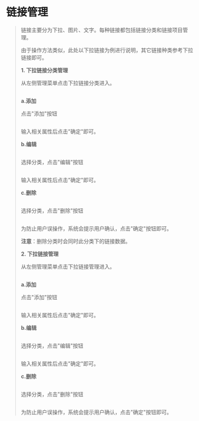 # 链接管理 #
<p>
<blockquote><span>链接主要分为下拉、图片、文字。每种链接都包括链接分类和链接项目管理。</span></p>
<p>
<span>由于操作方法类似，此处以下拉链接为例进行说明，其它链接种类参考下拉链接即可。</span></p>
<p>
<b><span><span>1.<span>  </span></span></span></b><b><span>下拉链接分类管理</span></b></p>
<p>
<span>从左侧管理菜单点击下拉链接分类进入。</span></p>
<p>
<span><span><span><a href='http://static.oschina.net/uploads/space/2012/1226/195841_dZOO_916014.png'><img src='http://static.oschina.net/uploads/space/2012/1226/195841_dZOO_916014.png' alt='' /></a></span></span></span></p>
<p>
<blockquote></p>
<p>
</blockquote><b><span>a.</span></b><b><span>添加</span></b></p>
<p>
<span>点击"添加"按钮</span></p>
<p>
<a href='http://static.oschina.net/uploads/space/2012/1226/200138_5yFZ_916014.png'><img src='http://static.oschina.net/uploads/space/2012/1226/200138_5yFZ_916014.png' alt='' /></a></p>
<p>
<blockquote></p>
<p>
</blockquote><span>输入相关属性后点击"确定"即可。</span></p>
<p>
<b><span>b.</span></b><b><span>编辑</span></b></p>
<p>
<a href='http://static.oschina.net/uploads/space/2012/1226/200219_i2a8_916014.png'><img src='http://static.oschina.net/uploads/space/2012/1226/200219_i2a8_916014.png' alt='' /></a></p>
<p>
<blockquote></p>
<p>
</p>
<p>
</blockquote><span>选择分类，点击"编辑"按钮</span></p>
<p>
<a href='http://static.oschina.net/uploads/space/2012/1226/200242_dPTa_916014.png'><img src='http://static.oschina.net/uploads/space/2012/1226/200242_dPTa_916014.png' alt='' /></a></p>
<p>
<blockquote></p>
<p>
</p>
<p>
</blockquote><span>输入相关属性后点击"确定"即可。</span></p>
<p>
<b><span>c.</span></b><b><span>删除</span></b></p>
<p>
<a href='http://static.oschina.net/uploads/space/2012/1226/200302_bweH_916014.png'><img src='http://static.oschina.net/uploads/space/2012/1226/200302_bweH_916014.png' alt='' /></a></p>
<p>
<blockquote></p>
<p>
</p>
<p>
</blockquote><span>选择分类，点击"删除"按钮</span></p>
<p>
<a href='http://static.oschina.net/uploads/space/2012/1226/200325_PzEl_916014.png'><img src='http://static.oschina.net/uploads/space/2012/1226/200325_PzEl_916014.png' alt='' /></a></p>
<p>
<blockquote></p>
<p>
</p>
<p>
</blockquote><span>为防止用户误操作，系统会提示用户确认，点击"确定"按钮即可。</span></p>
<p>
<b><span>注意</span></b><span>：删除分类时会同时此分类下的链接数据。</span></p>
<p>
<b><span><span>2.<span>  </span></span></span></b><b><span>下拉链接管理</span></b></p>
<p>
<span>从左侧管理菜单点击下拉链接管理进入。</span></p>
<p>
<a href='http://static.oschina.net/uploads/space/2012/1226/200404_LwWF_916014.png'><img src='http://static.oschina.net/uploads/space/2012/1226/200404_LwWF_916014.png' alt='' /></a></p>
<p>
<blockquote></p>
<p>
</p>
<p>
</blockquote><b><span>a.</span></b><b><span>添加</span></b></p>
<p>
<span>点击"添加"按钮</span></p>
<p>
<a href='http://static.oschina.net/uploads/space/2012/1226/200430_KLsb_916014.png'><img src='http://static.oschina.net/uploads/space/2012/1226/200430_KLsb_916014.png' alt='' /></a></p>
<p>
<blockquote></p>
<p>
</p>
<p>
</blockquote><span>输入相关属性后点击"确定"即可。</span></p>
<p>
<b><span>b.</span></b><b><span>编辑</span></b></p>
<p>
<a href='http://static.oschina.net/uploads/space/2012/1226/200454_IaF0_916014.png'><img src='http://static.oschina.net/uploads/space/2012/1226/200454_IaF0_916014.png' alt='' /></a></p>
<p>
<blockquote></p>
<p>
</p>
<p>
</blockquote><span>选择分类，点击"编辑"按钮</span></p>
<p>
<a href='http://static.oschina.net/uploads/space/2012/1226/200520_jFKk_916014.png'><img src='http://static.oschina.net/uploads/space/2012/1226/200520_jFKk_916014.png' alt='' /></a></p>
<p>
<blockquote></p>
<p>
</p>
<p>
</blockquote><span>输入相关属性后点击"确定"即可。</span></p>
<p>
<b><span>c.</span></b><b><span>删除</span></b></p>
<p>
<a href='http://static.oschina.net/uploads/space/2012/1226/200551_aqjT_916014.png'><img src='http://static.oschina.net/uploads/space/2012/1226/200551_aqjT_916014.png' alt='' /></a></p>
<p>
<blockquote></p>
<p>
</p>
<p>
</blockquote><span>选择分类，点击"删除"按钮</span></p>
<p>
<a href='http://static.oschina.net/uploads/space/2012/1226/200612_j5TJ_916014.png'><img src='http://static.oschina.net/uploads/space/2012/1226/200612_j5TJ_916014.png' alt='' /></a></p>
<p>
<blockquote></p>
<p>
</p>
<p>
</blockquote><span>为防止用户误操作，系统会提示用户确认，点击"确定"按钮即可。</span></p>